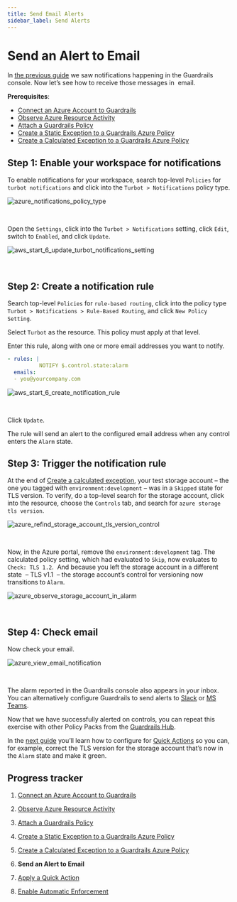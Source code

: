 ```yaml
---
title: Send Email Alerts
sidebar_label: Send Alerts
---
```


# Send an Alert to Email

In [the previous guide](/guardrails/docs/getting-started/getting-started-azure/create-calculated-exception) we saw notifications happening in the Guardrails console. Now let’s see how to receive those messages in  email.

**Prerequisites**:

- [Connect an Azure Account to Guardrails](/guardrails/docs/getting-started/getting-started-azure/connect-a-subscription/)
- [Observe Azure Resource Activity](/guardrails/docs/getting-started/getting-started-azure/observe-azure-activity/)
- [Attach a Guardrails Policy](/guardrails/docs/getting-started/getting-started-azure/attach-a-policy/)
- [Create a Static Exception to a Guardrails Azure Policy](/guardrails/docs/getting-started/getting-started-azure/create-static-exception/)
- [Create a Calculated Exception to a Guardrails Azure Policy](/guardrails/docs/getting-started/getting-started-azure/create-calculated-exception/)

## Step 1: Enable your workspace for notifications

To enable notifications for your workspace, search top-level `Policies` for `turbot notifications` and click into the `Turbot > Notifications` policy type.
<p><img alt="azure_notifications_policy_type" src="/images/docs/guardrails/getting-started/getting-started-azure/send-alert-to-email/azure-notifications-policy-type.png"/></p><br/>


Open the `Settings`, click into the `Turbot > Notifications` setting, click `Edit`, switch to `Enabled`, and click `Update`.
<p><img alt="aws_start_6_update_turbot_notifications_setting" src="/images/docs/guardrails/getting-started/getting-started-azure/send-alert-to-email/azure-start-6-update-turbot-notifications-setting.png"/></p><br/>

## Step 2: Create a notification rule

Search top-level `Policies` for `rule-based routing`, click into the policy type `Turbot > Notifications > Rule-Based Routing`, and click `New Policy Setting`.

Select `Turbot` as the resource. This policy must apply at that level.

Enter this rule, along with one or more email addresses you want to notify.

```yaml
- rules: |
          NOTIFY $.control.state:alarm
  emails:
  - you@yourcompany.com
```
<p><img alt="aws_start_6_create_notification_rule" src="/images/docs/guardrails/getting-started/getting-started-azure/send-alert-to-email/azure-start-6-create-notification-rule.png"/></p><br/>

Click `Update`.


The rule will send an alert to the configured email address when any control enters the `Alarm` state.

## Step 3: Trigger the notification rule

At the end of [Create a calculated exception](/guardrails/docs/getting-started/getting-started-azure/create_calculated_exception), your test storage account – the one you tagged with `environment:development` – was in a `Skipped` state for TLS version. To verify, do a top-level search for the storage account, click into the resource, choose the `Controls` tab, and search for `azure storage tls version`.
<p><img alt="azure_refind_storage_account_tls_version_control" src="/images/docs/guardrails/getting-started/getting-started-azure/send-alert-to-email/azure-refind-storage-account-tls-version-control.png"/></p><br/>

Now, in the Azure portal, remove the `environment:development` tag. The calculated policy setting, which had evaluated to `Skip`, now evaluates to `Check: TLS 1.2`.  And because you left the storage account in a different state  – TLS v1.1  – the storage account’s control for versioning now transitions to `Alarm`.  
<p><img alt="azure_observe_storage_account_in_alarm" src="/images/docs/guardrails/getting-started/getting-started-azure/send-alert-to-email/azure-observe-storage-account-in-alarm.png"/></p><br/>


## Step 4: Check email


Now check your email.
<p><img alt="azure_view_email_notification" src="/images/docs/guardrails/getting-started/getting-started-azure/send-alert-to-email/azure-view-email-notification.png"/></p><br/>


The alarm reported in the Guardrails console also appears in your inbox. You can alternatively configure Guardrails to send alerts to [Slack]([guardrails/docs/guides/notifications/templates#example-slack-template](https://turbot.com/guardrails/docs/guides/notifications/templates#example-slack-template)) or [MS Teams](/guardrails/docs/guides/notifications/templates#example-ms-teams-template).

Now that we have successfully alerted on controls, you can repeat this exercise with other Policy Packs from the [Guardrails Hub](hub.guardrails.com).

In the [next guide](/guardrails/docs/getting-started/getting-started-azure/apply-quick-action) you’ll learn how to configure for [Quick Actions]([/guardrails/docs/guides/quick-actions](https://turbot.com/guardrails/docs/guides/quick-actions#enabling-quick-actions)) so you can, for example, correct the TLS version for the storage account that’s now in the `Alarm` state and make it green.


## Progress tracker

1. [Connect an Azure Account to Guardrails](/guardrails/docs/getting-started/getting-started-azure/connect-a-subscription/)

2. [Observe Azure Resource Activity](/guardrails/docs/getting-started/getting-started-azure/observe-azure-activity/)

3. [Attach a Guardrails Policy](/guardrails/docs/getting-started/getting-started-azure/attach-a-policy/)

4. [Create a Static Exception to a Guardrails Azure Policy](/guardrails/docs/getting-started/getting-started-azure/create-static-exception/)

5. [Create a Calculated Exception to a Guardrails Azure Policy](/guardrails/docs/getting-started/getting-started-azure/create-calculated-exception/)

6. **Send an Alert to Email**

7. [Apply a Quick Action](/guardrails/docs/getting-started/getting-started-azure/apply-quick-action/)

8. [Enable Automatic Enforcement](/guardrails/docs/getting-started/getting-started-azure/enable-enforcement/)

